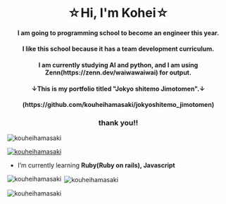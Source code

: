 <h1 align="center">☆Hi, I'm Kohei☆</h1>
<h4 align="center">I am going to programming school to become an engineer this year.</h4>
<h4 align="center">I like this school because it has a team development curriculum.</h4>
<h4 align="center">I am currently studying AI and python, and I am using Zenn(https://zenn.dev/waiwawaiwai) for output.</h4>
<h4 align="center">↓This is my portfolio titled "Jokyo shitemo Jimotomen".↓</h4>
<h4 align="center">(https://github.com/kouheihamasaki/jokyoshitemo_jimotomen)</h4>

<h3 align="center">thank you!!</h3>

<p align="left"> <img src="https://komarev.com/ghpvc/?username=kouheihamasaki&label=Profile%20views&color=0e75b6&style=flat" alt="kouheihamasaki" /> </p>

<p align="left"> <a href="https://github.com/ryo-ma/github-profile-trophy"><img src="https://github-profile-trophy.vercel.app/?username=kouheihamasaki" alt="kouheihamasaki" /></a> </p>

- I’m currently learning **Ruby(Ruby on rails), Javascript**


<p><img align="left" src="https://github-readme-stats.vercel.app/api/top-langs?username=kouheihamasaki&show_icons=true&locale=en&layout=compact" alt="kouheihamasaki" /></p>

<p>&nbsp;<img align="center" src="https://github-readme-stats.vercel.app/api?username=kouheihamasaki&show_icons=true&locale=en" alt="kouheihamasaki" /></p>

<p><img align="center" src="https://github-readme-streak-stats.herokuapp.com/?user=kouheihamasaki&" alt="kouheihamasaki" /></p>
